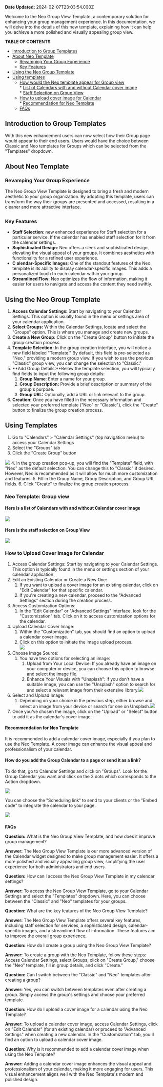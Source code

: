 **Date Updated:** 2024-02-07T23:03:54.000Z

Welcome to the Neo Group View Template, a contemporary solution for enhancing your group management experience. In this documentation, we will delve into the details of this new template, explaining how it can help you achieve a more polished and visually appealing group view.

  
**TABLE OF CONTENTS**

* [Introduction to Group Templates](#Introduction-to-Group-Templates)
* [About Neo Template](#About-Neo-Template)  
   * [Revamping Your Group Experience](#Revamping-Your-Group-Experience)  
   * [Key Features](#Key-Features)
* [Using the Neo Group Template](#Using-the-Neo-Group-Template)
* [Using templates](#Using-templates)  
   * [How would the Neo template appear for Group view](#How-would-the-Neo-template-appear-for-Group-view)  
         * [List of Calendars with and without Calendar cover image](#List-of-Calendars-with-and-without-Calendar-cover-image)  
         * [Staff Selection on Group View](#Staff-Selection-on-Group-View)  
   * [How to upload cover image for Calendar](#How-to-upload-cover-image-for-Calendar)  
         * [Recommendation for Neo Template](#Recommendation-for-Neo-Template)  
   * [FAQs](#FAQs)

  
## Introduction to Group Templates

  
With this new enhancement users can now select how their Group page would appear to their end users. Users would have the choice between Classic and Neo templates for Groups which can be selected from the "Templates" dropdown. 

  
## About Neo Template

  
### Revamping Your Group Experience

The Neo Group View Template is designed to bring a fresh and modern aesthetic to your group organization. By adopting this template, users can transform the way their groups are presented and accessed, resulting in a cleaner and more attractive interface.

##   

### Key Features

* **Staff Selection**: new enhanced experience for Staff selection for a particular service. If the calendar has enabled staff selection for it from the calendar settings.
* **Sophisticated Design**: Neo offers a sleek and sophisticated design, elevating the visual appeal of your groups. It combines aesthetics with functionality for a refined user experience.
* **C** **alendar-Specific Images**: One of the standout features of the Neo template is its ability to display calendar-specific images. This adds a personalized touch to each calendar within your group.
* **Streamlined Flow**: Neo optimizes the flow of information, making it easier for users to navigate and access the content they need swiftly.

  
## Using the Neo Group Template

1. **Access Calendar Settings**: Start by navigating to your Calendar Settings. This option is usually found in the menu or settings area of your calendar application.
2. **Select Groups:** Within the Calendar Settings, locate and select the "Groups" option. This is where you manage and create new groups.
3. **Create a New Group:** Click on the "Create Group" button to initiate the group creation process.
4. **Template Selection:** In the group creation interface, you will notice a new field labeled "Template." By default, this field is pre-selected as "Neo," providing a modern group view. If you wish to use the previous "Classic" group view, you can change the selection to "Classic."
5. **Add Group Details:**Below the template selection, you will typically find fields to input the following group details:  
   1. **Group Name**: Enter a name for your group.  
   2. **Group Description:** Provide a brief description or summary of the group's purpose.  
   3. **Group URL:** Optionally, add a URL or link relevant to the group.
6. **Creation:** Once you have filled in the necessary information and selected your preferred template ("Neo" or "Classic"), click the "Create" button to finalize the group creation process.
  
  
## Using Templates

1. Go to "Calendars" > "Calendar Settings" (top navigation menu) to access your Calendar Settings
2. Select the "Groups" tab
3. Click the "Create Group" button  
    
![](https://s3.amazonaws.com/cdn.freshdesk.com/data/helpdesk/attachments/production/155007788443/original/m7m0UCsxN5ifVb4S7oZtIUtIEldg2578QA.jpeg?1694786768)
4. In the group creation pop-up, you will find the "Template" field, with "Neo" as the default selection. You can change this to "Classic" if desired. However, Neo is recommended as it will allow for much more customization and features.
5. Fill in the Group Name, Group Description, and Group URL fields.
6. Click "Create" to finalize the group creation process.

  
### Neo Template: Group view

  
#### Here is a list of Calendars with and without Calendar cover image

![](https://s3.amazonaws.com/cdn.freshdesk.com/data/helpdesk/attachments/production/155007789091/original/pdkRW2Es-awYb1pB8MaZ2s-wwP969Lt23A.png?1694787046)

  
#### Here is the staff selection on Group View

![](https://s3.amazonaws.com/cdn.freshdesk.com/data/helpdesk/attachments/production/155007794226/original/W0oE7UFPiVJXKJH6Pnzx7qAsjC-Pf9q3pg.png?1694789429)

###   

### How to Upload Cover Image for Calendar

1. Access Calendar Settings: Start by navigating to your Calendar Settings. This option is typically found in the menu or settings section of your calendar application.
2. Edit an Existing Calendar or Create a New One:  
   1. If you want to upload a cover image for an existing calendar, click on "Edit Calendar" for that specific calendar.  
   2. If you're creating a new calendar, proceed to the "Advanced Settings" section during the creation process.
3. Access Customization Options:  
   1. In the "Edit Calendar" or "Advanced Settings" interface, look for the "Customization" tab. Click on it to access customization options for the calendar.
4. Upload Calendar Cover Image:  
   1. Within the "Customization" tab, you should find an option to upload a calendar cover image.  
   2. Click on this option to initiate the image upload process.  
   ![](https://s3.amazonaws.com/cdn.freshdesk.com/data/helpdesk/attachments/production/155007791989/original/8N9Jl650un5qtQiTbtJ2GmOiqjzblUIwgQ.png?1694788502)
5. Choose Image Source:  
   1. You have two options for selecting an image:  
         1. Upload from Your Local Device: If you already have an image on your computer or device, you can choose this option to browse and select the image file.  
         2. Enhance Your Visuals with "Unsplash": If you don't have a suitable image, you can use the "Unsplash" option to search for and select a relevant image from their extensive library.![](https://s3.amazonaws.com/cdn.freshdesk.com/data/helpdesk/attachments/production/155007792056/original/U90gGm4RFXKQ3Ddq_S4VDY_n9g-Sc1trKA.png?1694788542)
6. Select and Upload Image:  
   1. Depending on your choice in the previous step, either browse and select an image from your device or search for one on Unsplash.![](https://s3.amazonaws.com/cdn.freshdesk.com/data/helpdesk/attachments/production/155007792206/original/LQgFuxbwSezrvzA75QUoGC5HJEkuKczxsg.png?1694788616)
7. Once you've chosen the image, click on the "Upload" or "Select" button to add it as the calendar's cover image.

  
#### **Recommendation for Neo Template**

It is recommended to add a calendar cover image, especially if you plan to use the Neo Template. A cover image can enhance the visual appeal and professionalism of your calendar.

  
#### **How do you add the Group Calendar to a page or send it as a link?**

To do that, go to Calendar Settings and click on "Groups". Look for the Group Calendar you want and click on the 3 dots which corresponds to the Action dropdown.

  
![](https://s3.amazonaws.com/cdn.freshdesk.com/data/helpdesk/attachments/production/155019265267/original/ESLOU3CpWQByoY37FeVUMsafOAIX8ewOBg.jpg?1706723359)

You can choose the "Scheduling link" to send to your clients or the "Embed code" to integrate the calendar to your page.

  
![](https://s3.amazonaws.com/cdn.freshdesk.com/data/helpdesk/attachments/production/155019265330/original/5FtdaSgn1748R8zDeKkn05Bs7ao9miIPDQ.png?1706723476)

###   

###   
**FAQs**

  
**Question:** What is the Neo Group View Template, and how does it improve group management?

**Answer:** The Neo Group View Template is our more advanced version of the Calendar widget designed to make group management easier. It offers a more polished and visually appealing group view, simplifying the user experience for both administrators and end users.

  
**Question:** How can I access the Neo Group View Template in my calendar settings?

**Answer:** To access the Neo Group View Template, go to your Calendar Settings and select the "Templates" dropdown. Here, you can choose between the "Classic" and "Neo" templates for your groups.

  
**Question:** What are the key features of the Neo Group View Template?

**Answer:** The Neo Group View Template offers several key features, including staff selection for services, a sophisticated design, calendar-specific images, and a streamlined flow of information. These features aim to improve the overall group experience.

  
**Question:** How do I create a group using the Neo Group View Template?

**Answer:** To create a group with the Neo Template, follow these steps: Access Calendar Settings, select Groups, click on "Create Group," choose the "Neo" template, fill in group details, and click "Create."

  
**Question:** Can I switch between the "Classic" and "Neo" templates after creating a group?

**Answer:** Yes, you can switch between templates even after creating a group. Simply access the group's settings and choose your preferred template.

  
**Question:** How do I upload a cover image for a calendar using the Neo Template?

**Answer:** To upload a calendar cover image, access Calendar Settings, click on "Edit Calendar" (for an existing calendar) or proceed to "Advanced Settings" when creating a new calendar. In the "Customization" tab, you'll find an option to upload a calendar cover image.

  
**Question:** Why is it recommended to add a calendar cover image when using the Neo Template?

**Answer:** Adding a calendar cover image enhances the visual appeal and professionalism of your calendar, making it more engaging for users. This visual enhancement aligns well with the Neo Template's modern and polished design.
  
  